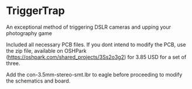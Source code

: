 TriggerTrap
===========

An exceptional method of triggering DSLR cameras and upping your photography game


Included all necessary PCB files. If you dont intend to
modify the PCB, use the zip file, available on OSHPark (https://oshpark.com/shared_projects/3Ss2o3g2) for
3.85 USD for a set of three.

Add the con-3.5mm-stereo-smt.lbr to eagle before proceeding to modify
the schematics and board.


